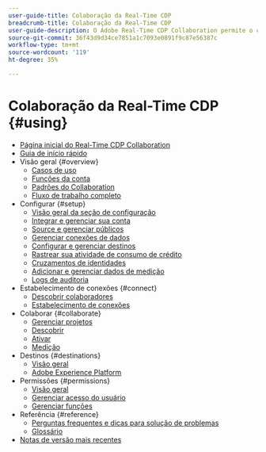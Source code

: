 ```yaml
---
user-guide-title: Colaboração da Real-Time CDP
breadcrumb-title: Colaboração da Real-Time CDP
user-guide-description: O Adobe Real-Time CDP Collaboration permite o compartilhamento de dados e a colaboração perfeitos e seguros entre anunciantes e editores, facilitando insights do público-alvo em tempo real e estratégias de marketing personalizadas.
source-git-commit: 36f43d9d34ce7851a1c7093e0891f9c87e56387c
workflow-type: tm+mt
source-wordcount: '119'
ht-degree: 35%

---
```



# Colaboração da Real-Time CDP {#using}

* [Página inicial do Real-Time CDP Collaboration](./home.md)
* [Guia de início rápido](./quick-start-guide.md)
* Visão geral {#overview}
   * [Casos de uso](./overview/use-cases.md)
   * [Funções da conta](./overview/roles.md)
   * [Padrões do Collaboration](./overview/collaboration-patterns.md)
   * [Fluxo de trabalho completo](./overview/end-to-end-workflow.md)
* Configurar {#setup}
   * [Visão geral da seção de configuração](./setup/setup-overview.md)
   * [Integrar e gerenciar sua conta](./setup/onboard-account.md)
   * [Source e gerenciar públicos](./setup/onboard-audiences.md)
   * [Gerenciar conexões de dados](./setup/manage-data-connection.md)
   * [Configurar e gerenciar destinos](./setup/manage-destinations.md)
   * [Rastrear sua atividade de consumo de crédito](/help/guide/setup/my-activity.md)
   * [Cruzamentos de identidades](./setup/identity-crosswalk.md)
   * [Adicionar e gerenciar dados de medição](./setup/onboard-measurement-data.md)
   * [Logs de auditoria](./setup/audit-logs.md)
* Estabelecimento de conexões {#connect}
   * [Descobrir colaboradores](./connect/discover-collaborators.md)
   * [Estabelecimento de conexões](./connect/establishing-connections.md)
* Colaborar {#collaborate}
   * [Gerenciar projetos](./collaborate/manage-projects.md)
   * [Descobrir](./collaborate/discover.md)
   * [Ativar](./collaborate/activate.md)
   * [Medição](./collaborate/measure.md)
* Destinos {#destinations}
   * [Visão geral](./destinations/overview.md)
   * [Adobe Experience Platform](./destinations/experience-platform.md)
* Permissões {#permissions}
   * [Visão geral](./permissions/overview.md)
   * [Gerenciar acesso do usuário](./permissions/manage-user-access.md)
   * [Gerenciar funções](./permissions/manage-roles.md)
* Referência {#reference}
   * [Perguntas frequentes e dicas para solução de problemas](./faqs/common-questions.md)
   * [Glossário](./glossary.md)
* [Notas de versão mais recentes](./release-notes/latest.md)
